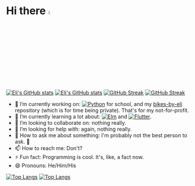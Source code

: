 # Hi there <img src="https://media.giphy.com/media/hvRJCLFzcasrR4ia7z/giphy.gif" width="5%">

[![Eli's GitHub stats](https://github-readme-stats.vercel.app/api?username=lishaduck&count_private=true&show_icons=true&&theme=city_lights#gh-dark-mode-only)](https://github.com/anuraghazra/github-readme-stats#gh-dark-mode-only)
[![Eli's GitHub stats](https://github-readme-stats.vercel.app/api?username=lishaduck&count_private=true&show_icons=true&&theme=swift#gh-light-mode-only)](https://github.com/anuraghazra/github-readme-stats#gh-light-mode-only)
[![GitHub Streak](https://streak-stats.demolab.com/?user=lishaduck&theme=city-lights#gh-dark-mode-only)](https://git.io/streak-stats#gh-dark-mode-only)
[![GitHub Streak](https://streak-stats.demolab.com/?user=lishaduck&theme=swift#gh-light-mode-only)](https://git.io/streak-stats#gh-light-mode-only)


<!--
**lishaduck/lishaduck** is a ✨ _special_ ✨ repository because its `README.md` (this file) appears on your GitHub profile.

Here are some ideas to get you started:
-->

- 🔭 I’m currently working on: [![Python](https://img.shields.io/badge/python-3670A0?style=flat&logo=python&logoColor=ffdd54)](https://www.python.org/) for school, and my [bikes-by-eli](https://github.com/lishaduck/bikes-by-eli) repository (which is for time being private). That's for my not-for-profit.  
- 🌱 I’m currently learning a lot about: [![Elm](https://img.shields.io/badge/Elm-60B5CC?style=flat&logo=elm&logoColor=white)](https://elm-lang.org) and [![Flutter](https://img.shields.io/badge/Flutter-%2302569B.svg?style=flat&logo=Flutter&logoColor=white)](https://flutter.dev/).
- 👯 I’m looking to collaborate on: nothing really.
- 🤔 I’m looking for help with: again, nothing really.
- 💬 How to ask me about something: I'm probably not the best person to ask. 🤷
- 📫 How to reach me: Don't?
- ⚡ Fun fact: Programming is cool. It's, like, a fact now.
- 😄 Pronouns: He/Him/His


[![Top Langs](https://github-readme-stats.vercel.app/api/top-langs/?username=lishaduck&layout=compact&theme=city_lights#gh-dark-mode-only)](https://github.com/anuraghazra/github-readme-stats#gh-dark-mode-only)
[![Top Langs](https://github-readme-stats.vercel.app/api/top-langs/?username=lishaduck&layout=compact&theme=swift#gh-light-mode-only)](https://github.com/anuraghazra/github-readme-stats#gh-light-mode-only)
